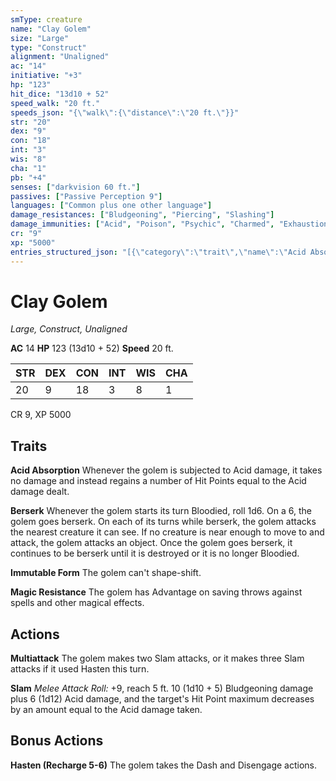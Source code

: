 ```yaml
---
smType: creature
name: "Clay Golem"
size: "Large"
type: "Construct"
alignment: "Unaligned"
ac: "14"
initiative: "+3"
hp: "123"
hit_dice: "13d10 + 52"
speed_walk: "20 ft."
speeds_json: "{\"walk\":{\"distance\":\"20 ft.\"}}"
str: "20"
dex: "9"
con: "18"
int: "3"
wis: "8"
cha: "1"
pb: "+4"
senses: ["darkvision 60 ft."]
passives: ["Passive Perception 9"]
languages: ["Common plus one other language"]
damage_resistances: ["Bludgeoning", "Piercing", "Slashing"]
damage_immunities: ["Acid", "Poison", "Psychic", "Charmed", "Exhaustion", "Frightened", "Paralyzed", "Petrified", "Poisoned"]
cr: "9"
xp: "5000"
entries_structured_json: "[{\"category\":\"trait\",\"name\":\"Acid Absorption\",\"text\":\"Whenever the golem is subjected to Acid damage, it takes no damage and instead regains a number of Hit Points equal to the Acid damage dealt.\"},{\"category\":\"trait\",\"name\":\"Berserk\",\"text\":\"Whenever the golem starts its turn Bloodied, roll 1d6. On a 6, the golem goes berserk. On each of its turns while berserk, the golem attacks the nearest creature it can see. If no creature is near enough to move to and attack, the golem attacks an object. Once the golem goes berserk, it continues to be berserk until it is destroyed or it is no longer Bloodied.\"},{\"category\":\"trait\",\"name\":\"Immutable Form\",\"text\":\"The golem can't shape-shift.\"},{\"category\":\"trait\",\"name\":\"Magic Resistance\",\"text\":\"The golem has Advantage on saving throws against spells and other magical effects.\"},{\"category\":\"action\",\"name\":\"Multiattack\",\"text\":\"The golem makes two Slam attacks, or it makes three Slam attacks if it used Hasten this turn.\"},{\"category\":\"action\",\"name\":\"Slam\",\"text\":\"*Melee Attack Roll:* +9, reach 5 ft. 10 (1d10 + 5) Bludgeoning damage plus 6 (1d12) Acid damage, and the target's Hit Point maximum decreases by an amount equal to the Acid damage taken.\",\"kind\":\"Melee Attack Roll\",\"to_hit\":\"+9\",\"range\":\"5 ft\",\"damage\":\"10 (1d10 + 5) Bludgeoning\"},{\"category\":\"bonus\",\"name\":\"Hasten\",\"recharge\":\"Recharge 5-6\",\"text\":\"The golem takes the Dash and Disengage actions.\"}]"
---
```


# Clay Golem
*Large, Construct, Unaligned*

**AC** 14
**HP** 123 (13d10 + 52)
**Speed** 20 ft.

| STR | DEX | CON | INT | WIS | CHA |
| --- | --- | --- | --- | --- | --- |
| 20 | 9 | 18 | 3 | 8 | 1 |

CR 9, XP 5000

## Traits

**Acid Absorption**
Whenever the golem is subjected to Acid damage, it takes no damage and instead regains a number of Hit Points equal to the Acid damage dealt.

**Berserk**
Whenever the golem starts its turn Bloodied, roll 1d6. On a 6, the golem goes berserk. On each of its turns while berserk, the golem attacks the nearest creature it can see. If no creature is near enough to move to and attack, the golem attacks an object. Once the golem goes berserk, it continues to be berserk until it is destroyed or it is no longer Bloodied.

**Immutable Form**
The golem can't shape-shift.

**Magic Resistance**
The golem has Advantage on saving throws against spells and other magical effects.

## Actions

**Multiattack**
The golem makes two Slam attacks, or it makes three Slam attacks if it used Hasten this turn.

**Slam**
*Melee Attack Roll:* +9, reach 5 ft. 10 (1d10 + 5) Bludgeoning damage plus 6 (1d12) Acid damage, and the target's Hit Point maximum decreases by an amount equal to the Acid damage taken.

## Bonus Actions

**Hasten (Recharge 5-6)**
The golem takes the Dash and Disengage actions.
